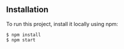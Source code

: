 ## Installation
To run this project, install it locally using npm:

```
$ npm install
$ npm start

```